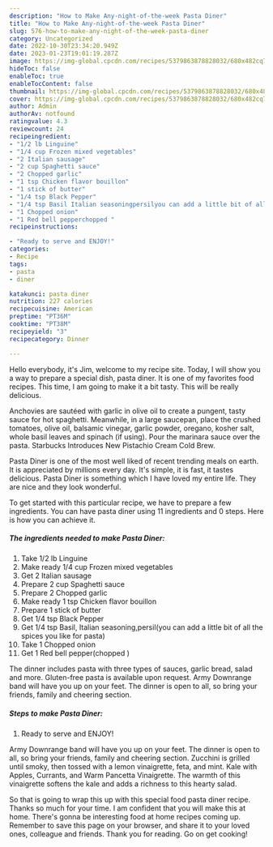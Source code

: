 ```yaml
---
description: "How to Make Any-night-of-the-week Pasta Diner"
title: "How to Make Any-night-of-the-week Pasta Diner"
slug: 576-how-to-make-any-night-of-the-week-pasta-diner
category: Uncategorized
date: 2022-10-30T23:34:20.949Z
date: 2023-01-23T19:01:19.287Z
image: https://img-global.cpcdn.com/recipes/5379863878828032/680x482cq70/pasta-diner-recipe-main-photo.jpg
hideToc: false
enableToc: true
enableTocContent: false
thumbnail: https://img-global.cpcdn.com/recipes/5379863878828032/680x482cq70/pasta-diner-recipe-main-photo.jpg
cover: https://img-global.cpcdn.com/recipes/5379863878828032/680x482cq70/pasta-diner-recipe-main-photo.jpg
author: Admin
authorAv: notfound
ratingvalue: 4.3
reviewcount: 24
recipeingredient:
- "1/2 lb Linguine"
- "1/4 cup Frozen mixed vegetables"
- "2 Italian sausage"
- "2 cup Spaghetti sauce"
- "2 Chopped garlic"
- "1 tsp Chicken flavor bouillon"
- "1 stick of butter"
- "1/4 tsp Black Pepper"
- "1/4 tsp Basil Italian seasoningpersilyou can add a little bit of all the spices you like for pasta"
- "1 Chopped onion"
- "1 Red bell pepperchopped "
recipeinstructions:

- "Ready to serve and ENJOY!"
categories:
- Recipe
tags:
- pasta
- diner

katakunci: pasta diner 
nutrition: 227 calories
recipecuisine: American
preptime: "PT36M"
cooktime: "PT38M"
recipeyield: "3"
recipecategory: Dinner

---
```



Hello everybody, it's Jim, welcome to my recipe site. Today, I will show you a way to prepare a special dish, pasta diner. It is one of my favorites food recipes. This time, I am going to make it a bit tasty. This will be really delicious.

Anchovies are sautéed with garlic in olive oil to create a pungent, tasty sauce for hot spaghetti. Meanwhile, in a large saucepan, place the crushed tomatoes, olive oil, balsamic vinegar, garlic powder, oregano, kosher salt, whole basil leaves and spinach (if using). Pour the marinara sauce over the pasta. Starbucks Introduces New Pistachio Cream Cold Brew.

Pasta Diner is one of the most well liked of recent trending meals on earth. It is appreciated by millions every day. It's simple, it is fast, it tastes delicious. Pasta Diner is something which I have loved my entire life. They are nice and they look wonderful.


To get started with this particular recipe, we have to prepare a few ingredients. You can have pasta diner using 11 ingredients and 0 steps. Here is how you can achieve it.

<!--inarticleads1-->

##### The ingredients needed to make Pasta Diner:

1. Take 1/2 lb Linguine
1. Make ready 1/4 cup Frozen mixed vegetables
1. Get 2 Italian sausage
1. Prepare 2 cup Spaghetti sauce
1. Prepare 2 Chopped garlic
1. Make ready 1 tsp Chicken flavor bouillon
1. Prepare 1 stick of butter
1. Get 1/4 tsp Black Pepper
1. Get 1/4 tsp Basil, Italian seasoning,persil(you can add a little bit of all the spices you like for pasta)
1. Take 1 Chopped onion
1. Get 1 Red bell pepper(chopped )


The dinner includes pasta with three types of sauces, garlic bread, salad and more. Gluten-free pasta is available upon request. Army Downrange band will have you up on your feet. The dinner is open to all, so bring your friends, family and cheering section. 

<!--inarticleads2-->

##### Steps to make Pasta Diner:


1. Ready to serve and ENJOY!

Army Downrange band will have you up on your feet. The dinner is open to all, so bring your friends, family and cheering section. Zucchini is grilled until smoky, then tossed with a lemon vinaigrette, feta, and mint. Kale with Apples, Currants, and Warm Pancetta Vinaigrette. The warmth of this vinaigrette softens the kale and adds a richness to this hearty salad. 

So that is going to wrap this up with this special food pasta diner recipe. Thanks so much for your time. I am confident that you will make this at home. There's gonna be interesting food at home recipes coming up. Remember to save this page on your browser, and share it to your loved ones, colleague and friends. Thank you for reading. Go on get cooking!
